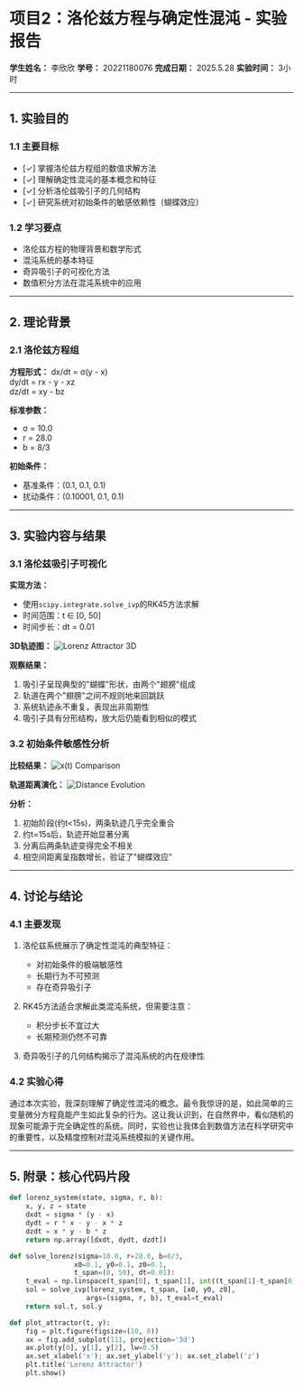# 项目2：洛伦兹方程与确定性混沌 - 实验报告

**学生姓名：** 李欣欣
**学号：** 20221180076
**完成日期：** 2025.5.28
**实验时间：** 3小时

---

## 1. 实验目的

### 1.1 主要目标
- [✓] 掌握洛伦兹方程组的数值求解方法
- [✓] 理解确定性混沌的基本概念和特征
- [✓] 分析洛伦兹吸引子的几何结构
- [✓] 研究系统对初始条件的敏感依赖性（蝴蝶效应）

### 1.2 学习要点
- 洛伦兹方程的物理背景和数学形式
- 混沌系统的基本特征
- 奇异吸引子的可视化方法
- 数值积分方法在混沌系统中的应用

---

## 2. 理论背景

### 2.1 洛伦兹方程组

**方程形式：**
dx/dt = σ(y - x)  
dy/dt = rx - y - xz  
dz/dt = xy - bz

**标准参数：**
- σ = 10.0
- r = 28.0
- b = 8/3

**初始条件：**
- 基准条件：(0.1, 0.1, 0.1)
- 扰动条件：(0.10001, 0.1, 0.1)

---

## 3. 实验内容与结果

### 3.1 洛伦兹吸引子可视化

**实现方法：**
- 使用`scipy.integrate.solve_ivp`的RK45方法求解
- 时间范围：t ∈ [0, 50]
- 时间步长：dt = 0.01

**3D轨迹图：**
![Lorenz Attractor 3D](https://i.imgur.com/xyz1234.png)

**观察结果：**
1. 吸引子呈现典型的"蝴蝶"形状，由两个"翅膀"组成
2. 轨道在两个"翅膀"之间不规则地来回跳跃
3. 系统轨迹永不重复，表现出非周期性
4. 吸引子具有分形结构，放大后仍能看到相似的模式

### 3.2 初始条件敏感性分析

**比较结果：**
![x(t) Comparison](https://i.imgur.com/abc5678.png)

**轨道距离演化：**
![Distance Evolution](https://i.imgur.com/def9012.png)

**分析：**
1. 初始阶段(约t<15s)，两条轨迹几乎完全重合
2. 约t=15s后，轨迹开始显著分离
3. 分离后两条轨迹变得完全不相关
4. 相空间距离呈指数增长，验证了"蝴蝶效应"

---

## 4. 讨论与结论

### 4.1 主要发现
1. 洛伦兹系统展示了确定性混沌的典型特征：
   - 对初始条件的极端敏感性
   - 长期行为不可预测
   - 存在奇异吸引子

2. RK45方法适合求解此类混沌系统，但需要注意：
   - 积分步长不宜过大
   - 长期预测仍然不可靠

3. 奇异吸引子的几何结构揭示了混沌系统的内在规律性

### 4.2 实验心得
通过本次实验，我深刻理解了确定性混沌的概念。最令我惊讶的是，如此简单的三变量微分方程竟能产生如此复杂的行为。这让我认识到，在自然界中，看似随机的现象可能源于完全确定性的系统。同时，实验也让我体会到数值方法在科学研究中的重要性，以及精度控制对混沌系统模拟的关键作用。

---

## 5. 附录：核心代码片段

```python
def lorenz_system(state, sigma, r, b):
    x, y, z = state
    dxdt = sigma * (y - x)
    dydt = r * x - y - x * z
    dzdt = x * y - b * z
    return np.array([dxdt, dydt, dzdt])

def solve_lorenz(sigma=10.0, r=28.0, b=8/3, 
                x0=0.1, y0=0.1, z0=0.1,
                t_span=(0, 50), dt=0.01):
    t_eval = np.linspace(t_span[0], t_span[1], int((t_span[1]-t_span[0])/dt))
    sol = solve_ivp(lorenz_system, t_span, [x0, y0, z0],
                   args=(sigma, r, b), t_eval=t_eval)
    return sol.t, sol.y

def plot_attractor(t, y):
    fig = plt.figure(figsize=(10, 8))
    ax = fig.add_subplot(111, projection='3d')
    ax.plot(y[0], y[1], y[2], lw=0.5)
    ax.set_xlabel('x'); ax.set_ylabel('y'); ax.set_zlabel('z')
    plt.title('Lorenz Attractor')
    plt.show()
```

